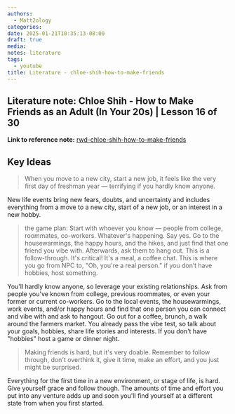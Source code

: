 ```yaml
---
authors:
  - Matt2ology
categories: 
date: 2025-01-21T10:35:13-08:00
draft: true
media: 
notes: literature
tags:
  - youtube
title: Literature - chloe-shih-how-to-make-friends
---
```


## Literature note: Chloe Shih - How to Make Friends as an Adult (In Your 20s) | Lesson 16 of 30

**Link to reference note:** [rwd-chloe-shih-how-to-make-friends](../reference/Articles/rwd-chloe-shih-how-to-make-friends.md)

## Key Ideas

<!-- Idea 1: Key point or insights written in your own words -->

> When you move to a new city, start a new job, it feels like the very first day of freshman year — terrifying if you hardly know anyone.

New life events bring new fears, doubts, and uncertainty and includes
everything from a move to a new city, start of a new job, or an interest in
a new hobby.

> the game plan: Start with whoever you know — people from 
  college, roommates, co-workers. Whatever's happening. Say yes. Go 
  to the housewarmings, the happy hours, and the hikes, and just find 
  that one friend you vibe with. Afterwards, ask them to hang out. This is a follow-through. It's critical! It's a meal, a coffee chat. This is where you go from NPC to, "Oh, you're a real person." if you don’t have hobbies, host something.

You'll hardly know anyone, so leverage your existing relationships. Ask 
from people you've known from college, previous roommates, or even 
your former or current co-workers. Go to the local events, the 
housewarmings, work events, and/or happy hours and find that one 
person you can connect and vibe with and ask to hangout. Go out for a 
coffee, brunch, a walk around the farmers market. You already pass the 
vibe test, so talk about your goals, hobbies, share life stories and 
interests. If you don't have "hobbies" host a game or dinner night.

> Making friends is hard, but it's very doable. Remember to follow through, don't overthink it, give it time, make an effort, and you just might be surprised.

Everything for the first time in a new environment, or stage of life, is 
hard. Give yourself grace and follow though. The amounts of time and 
effort you put into any venture adds up and soon you'll find yourself at a 
different state from when you first started.
